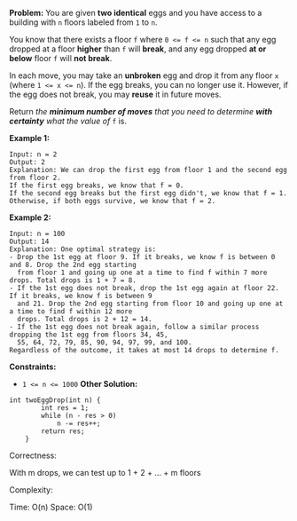 **Problem:**
You are given **two identical** eggs and you have access to a building with `n` floors labeled from `1` to `n`.

You know that there exists a floor `f` where `0 <= f <= n` such that any egg dropped at a floor **higher** than `f` will **break**, and any egg dropped **at or below** floor `f` will **not break**.

In each move, you may take an **unbroken** egg and drop it from any floor `x` (where `1 <= x <= n`). If the egg breaks, you can no longer use it. However, if the egg does not break, you may **reuse** it in future moves.

Return *the **minimum number of moves** that you need to determine **with certainty** what the value of* `f` is.

 

**Example 1:**

```
Input: n = 2
Output: 2
Explanation: We can drop the first egg from floor 1 and the second egg from floor 2.
If the first egg breaks, we know that f = 0.
If the second egg breaks but the first egg didn't, we know that f = 1.
Otherwise, if both eggs survive, we know that f = 2.
```

**Example 2:**

```
Input: n = 100
Output: 14
Explanation: One optimal strategy is:
- Drop the 1st egg at floor 9. If it breaks, we know f is between 0 and 8. Drop the 2nd egg starting
  from floor 1 and going up one at a time to find f within 7 more drops. Total drops is 1 + 7 = 8.
- If the 1st egg does not break, drop the 1st egg again at floor 22. If it breaks, we know f is between 9
  and 21. Drop the 2nd egg starting from floor 10 and going up one at a time to find f within 12 more
  drops. Total drops is 2 + 12 = 14.
- If the 1st egg does not break again, follow a similar process dropping the 1st egg from floors 34, 45,
  55, 64, 72, 79, 85, 90, 94, 97, 99, and 100.
Regardless of the outcome, it takes at most 14 drops to determine f.
```

 

**Constraints:**

- `1 <= n <= 1000`
**Other Solution:**
```
int twoEggDrop(int n) {
        int res = 1;
        while (n - res > 0)
            n -= res++;
        return res;    
    }
```
Correctness:

With m drops, we can test up to 1 + 2 + ... + m floors

Complexity:

Time: O(n)
Space: O(1)